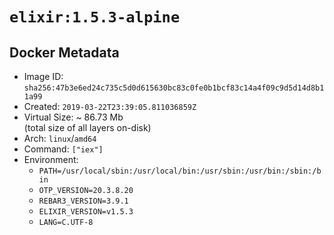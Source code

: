# `elixir:1.5.3-alpine`

## Docker Metadata

- Image ID: `sha256:47b3e6ed24c735c5d0d615630bc83c0fe0b1bcf83c14a4f09c9d5d14d8b11a99`
- Created: `2019-03-22T23:39:05.811036859Z`
- Virtual Size: ~ 86.73 Mb  
  (total size of all layers on-disk)
- Arch: `linux`/`amd64`
- Command: `["iex"]`
- Environment:
  - `PATH=/usr/local/sbin:/usr/local/bin:/usr/sbin:/usr/bin:/sbin:/bin`
  - `OTP_VERSION=20.3.8.20`
  - `REBAR3_VERSION=3.9.1`
  - `ELIXIR_VERSION=v1.5.3`
  - `LANG=C.UTF-8`
